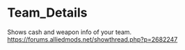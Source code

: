 # Team_Details
Shows cash and weapon info of your team.
https://forums.alliedmods.net/showthread.php?p=2682247
